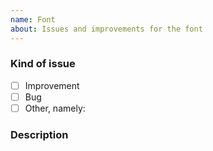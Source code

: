 ```yaml
---
name: Font
about: Issues and improvements for the font
---
```


<!-- Before opening a new issue search for duplicate or closed issues -->


### Kind of issue <!-- Change the one that applies to `[x]`  -->

- [ ] Improvement
- [ ] Bug
- [ ] Other, namely:

### Description


<!--
Anything relevant, for example:
  - For bugs: "Steps to reproduce" and "Expected behavior"
  - For improvements: An example of a use case
  - etc.
-->
